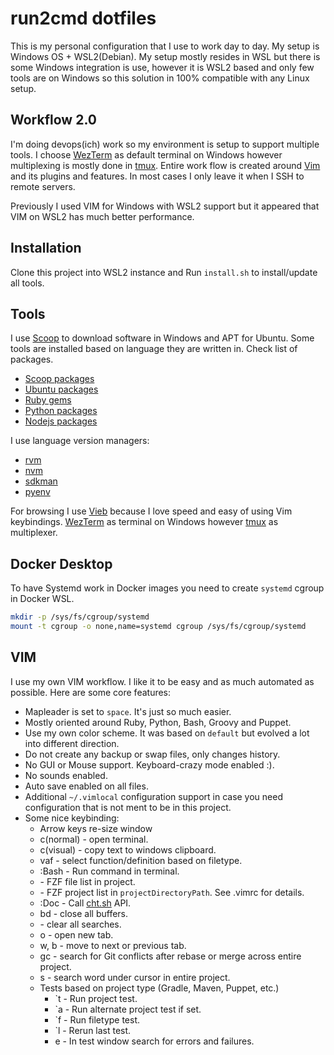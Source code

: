 # run2cmd dotfiles

This is my personal configuration that I use to work day to day. My setup is Windows OS + WSL2(Debian). My setup mostly resides in WSL but there is some Windows integration is use, however it is WSL2 based and only few tools are on Windows so this solution in 100% compatible with any Linux setup.

## Workflow 2.0

I'm doing devops(ich) work so my environment is setup to support multiple tools. I choose [WezTerm](https://wezfurlong.org/wezterm/index.html) as default terminal on Windows however multiplexing is mostly done in [tmux](https://github.com/tmux/tmux). Entire work flow is created around [Vim](https://github.com/vim/vim) and its plugins and features. In most cases I only leave it when I SSH to remote servers.

Previously I used VIM for Windows with WSL2 support but it appeared that VIM on WSL2 has much better performance.

## Installation

Clone this project into WSL2 instance and Run `install.sh` to install/update all tools.

## Tools

I use [Scoop](https://scoop.sh/) to download software in Windows and APT for Ubuntu. Some tools are installed based on language they are written in. Check list of packages.

- [Scoop packages](Scoopfile)
- [Ubuntu packages](Rpmfile)
- [Ruby gems](Gemfile)
- [Python packages](Pythonfile)
- [Nodejs packages](package.json)

I use language version managers:

- [rvm](https://rvm.io/)
- [nvm](https://github.com/nvm-sh/nvm)
- [sdkman](https://sdkman.io/)
- [pyenv](https://github.com/pyenv/pyenv) 

For browsing I use [Vieb](https://vieb.dev/) because I love speed and easy of using Vim keybindings.
[WezTerm](https://wezfurlong.org/wezterm/index.html) as terminal on Windows however [tmux](https://github.com/tmux/tmux) as multiplexer.

## Docker Desktop

To have Systemd work in Docker images you need to create `systemd` cgroup in Docker WSL.

```bash
mkdir -p /sys/fs/cgroup/systemd
mount -t cgroup -o none,name=systemd cgroup /sys/fs/cgroup/systemd
```

## VIM

I use my own VIM workflow. I like it to be easy and as much automated as possible. Here are some core features:

- Mapleader is set to `space`. It's just so much easier.
- Mostly oriented around Ruby, Python, Bash, Groovy and Puppet.
- Use my own color scheme. It was based on `default` but evolved a lot into different direction.
- Do not create any backup or swap files, only changes history.
- No GUI or Mouse support. Keyboard-crazy mode enabled :).
- No sounds enabled.
- Auto save enabled on all files.
- Additional `~/.vimlocal` configuration support in case you need configuration that is not ment to be in this project.
- Some nice keybinding:
  + Arrow keys re-size window
  + <leader>c(normal) - open terminal.
  + <leader>c(visual) - copy text to windows clipboard.
  + vaf - select function/definition based on filetype.
  + :Bash <cmd> - Run command in terminal.
  + <c-p> - FZF file list in project.
  + <c-k> - FZF project list in `projectDirectoryPath`. See .vimrc for details.
  + :Doc - Call [cht.sh](https://cht.sh/) API.
  + <leader>bd - close all buffers.
  + <c-l> - clear all searches.
  + <leader>o - open new tab.
  + <leader>w, <leader>b - move to next or previous tab.
  + <leader>gc - search for Git conflicts after rebase or merge across entire project.
  + <leader>s - search word under cursor in entire project.
  + Tests based on project type (Gradle, Maven, Puppet, etc.)
    + \`t - Run project test.
    + \`a - Run alternate project test if set.
    + \`f - Run filetype test.
    + \`l - Rerun last test.
    + <leader>e - In test window search for errors and failures.
